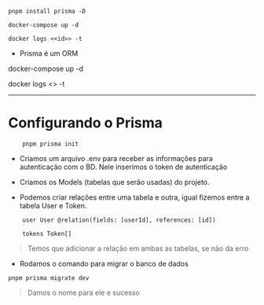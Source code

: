```
pnpm install prisma -D
```

```
docker-compose up -d

docker logs <<id>> -t
```

- Prisma é um ORM

docker-compose up -d

docker logs <<id>> -t

---

# Configurando o Prisma

```
    pnpm prisma init
```

* Criamos um arquivo .env para receber as informações para autenticação com o BD. Nele inserimos o token de autenticação

* Criamos os Models (tabelas que serão usadas) do projeto.

* Podemos criar relações entre uma tabela e outra, igual fizemos entre a tabela User e Token.

```
    user User @relation(fields: [userId], references: [id])

    tokens Token[]
```

> Temos que adicionar a relação em ambas as tabelas, se não da erro

* Rodamos o comando para migrar o banco de dados 

```
pnpm prisma migrate dev
```

> Damos o nome para ele e sucesso